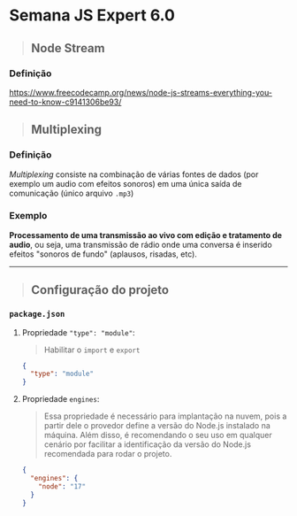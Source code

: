 # Semana JS Expert 6.0

> ## **Node Stream**

### **Definição**

https://www.freecodecamp.org/news/node-js-streams-everything-you-need-to-know-c9141306be93/

> ## **Multiplexing**

### **Definição**

_Multiplexing_ consiste na combinação de várias fontes de dados (por exemplo um audio com efeitos sonoros) em uma única saída de comunicação (único arquivo `.mp3`)

### **Exemplo**

**Processamento de uma transmissão ao vivo com edição e tratamento de audio**, ou seja, uma transmissão de rádio onde uma conversa é inserido efeitos "sonoros de fundo" (aplausos, risadas, etc).

---

> ## **Configuração do projeto**

### **`package.json`**

1. Propriedade `"type": "module"`:

   > Habilitar o `import` e `export`

   ```json
   {
     "type": "module"
   }
   ```

2. Propriedade `engines`:

   > Essa propriedade é necessário para implantação na nuvem, pois a partir dele o provedor define a versão do Node.js instalado na máquina. Além disso, é recomendando o seu uso em qualquer cenário por facilitar a identificação da versão do Node.js recomendada para rodar o projeto.

   ```json
   {
     "engines": {
       "node": "17"
     }
   }
   ```
